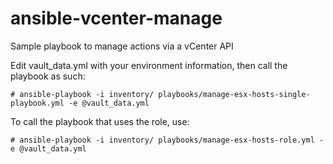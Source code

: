 # ansible-vcenter-manage
Sample playbook to manage actions via a vCenter API

Edit vault_data.yml with your environment information, then call the playbook as such:

```
# ansible-playbook -i inventory/ playbooks/manage-esx-hosts-single-playbook.yml -e @vault_data.yml
```

To call the playbook that uses the role, use:
```
# ansible-playbook -i inventory/ playbooks/manage-esx-hosts-role.yml -e @vault_data.yml
```
